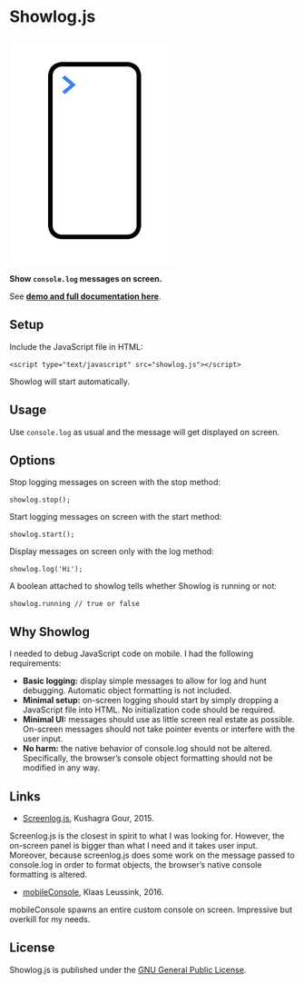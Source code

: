 # Showlog.js

![Showlog](showlog_logo.png)

**Show `console.log` messages on screen.**

See [**demo and full documentation here**](https://www.achrafkassioui.com/showlog/).

## Setup

Include the JavaScript file in HTML:

```
<script type="text/javascript" src="showlog.js"></script>
``` 
Showlog will start automatically.

## Usage

Use `console.log` as usual and the message will get displayed on screen.

## Options

Stop logging messages on screen with the stop method:

```
showlog.stop();
```

Start logging messages on screen with the start method:

```
showlog.start();
```

Display messages on screen only with the log method:

```
showlog.log('Hi');
```

A boolean attached to showlog tells whether Showlog is running or not:

```
showlog.running // true or false
```

## Why Showlog

I needed to debug JavaScript code on mobile. I had the following requirements:

- **Basic logging:** display simple messages to allow for log and hunt debugging. Automatic object formatting is not included.
- **Minimal setup:** on-screen logging should start by simply dropping a JavaScript file into HTML. No initialization code should be required.
- **Minimal UI:** messages should use as little screen real estate as possible. On-screen messages should not take pointer events or interfere with the user input.
- **No harm:** the native behavior of console.log should not be altered. Specifically, the browser’s console object formatting should not be modified in any way.

## Links
- [Screenlog.js](https://github.com/chinchang/screenlog.js/), Kushagra Gour, 2015.

Screenlog.js is the closest in spirit to what I was looking for. However, the on-screen panel is bigger than what I need and it takes user input. Moreover, because screenlog.js does some work on the message passed to console.log in order to format objects, the browser’s native console formatting is altered.

- [mobileConsole](http://www.hnldesign.nl/work/code/mobileconsole-javascript-console-for-mobile-devices/), Klaas Leussink, 2016.

mobileConsole spawns an entire custom console on screen. Impressive but overkill for my needs.

## License

Showlog.js is published under the [GNU General Public License](https://www.gnu.org/licenses/gpl-3.0.en.html).

